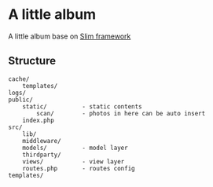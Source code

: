 # A little album
A little album base on [Slim framework](https://github.com/slimphp/Slim)  

## Structure
```
cache/
    templates/
logs/
public/
    static/          - static contents
        scan/        - photos in here can be auto insert
    index.php
src/
    lib/
    middleware/
    models/          - model layer
    thirdparty/
    views/           - view layer
    routes.php       - routes config
templates/
```